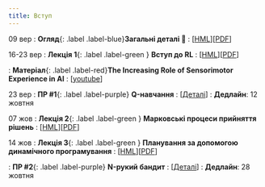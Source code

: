 ```yaml
---
title: Вступ
---
```



09 вер
: **Огляд**{: .label .label-blue}**Загальні деталі 👋**
  : [[HML](https://ykochura.github.io/rl-kpi/?p=course-details.md#1)][[PDF](https://ykochura.github.io/rl-kpi/pdf/course-details.pdf)]

 16-23 вер
: **Лекція 1**{: .label .label-green } **Вступ до RL**
  : [[HML](https://ykochura.github.io/rl-kpi/?p=lecture1.md#1)][[PDF](https://ykochura.github.io/rl-kpi/pdf/lecture1.pdf)]

: **Матеріал**{: .label .label-red}**The Increasing Role of Sensorimotor Experience in AI**
  : [[youtube](https://www.youtube.com/watch?v=Y4UZNc4eh4U)]


23 вер
: **ПР #1**{: .label .label-purple} **Q-навчання**
  : [[Деталі](https://ykochura.github.io/rl-kpi/practice/practice1/practice1.pdf)]
    : **Дедлайн**: 12 жовтня

07 жов
: **Лекція 2**{: .label .label-green } **Марковськi процеси прийняття рiшень**
  : [[HML](https://ykochura.github.io/rl-kpi/?p=lecture2.md#1)][[PDF](https://ykochura.github.io/rl-kpi/pdf/lecture2.pdf)]


14 жов
: **Лекція 3**{: .label .label-green } **Планування за допомогою динамiчного програмування**
  : [[HML](https://ykochura.github.io/rl-kpi/?p=lecture3.md#1)][[PDF](https://ykochura.github.io/rl-kpi/pdf/lecture3.pdf)] 

: **ПР #2**{: .label .label-purple} **N-рукий бандит**
  : [[Деталі](https://ykochura.github.io/rl-kpi/practice/practice2/practice2.pdf)]
    : **Дедлайн**: 28 жовтня


<!-- 
30 жов
: **ПР #2**{: .label .label-purple} **N -рукий бандит**
  : [[PDF](https://drive.google.com/drive/folders/1GRpFDtMJzLgsAH2yxG6-Ade2stB4cEW3?usp=sharing)]
: Дедлайн: 10 листопада

## Очікується
13 лис
: **Лекція 4**{: .label .label-green } **Безмодельне передбачення**
  : [[HML](https://ykochura.github.io/rl-kpi/?p=lecture4.md#1)][[PDF](https://ykochura.github.io/rl-kpi/pdf/lecture4.pdf)]  -->